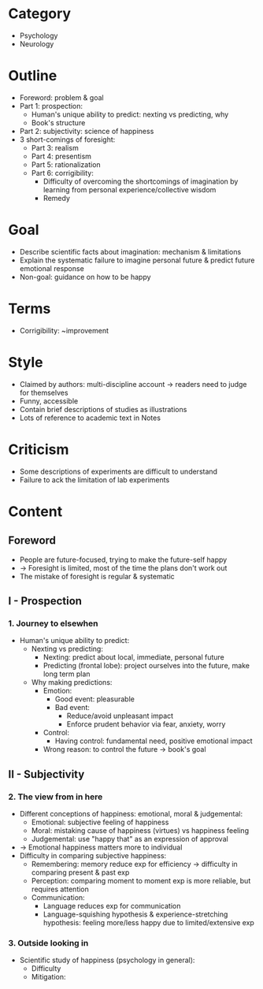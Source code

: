 # Category
- Psychology
- Neurology

# Outline
- Foreword: problem & goal
- Part 1: prospection:
  - Human's unique ability to predict: nexting vs predicting, why
  - Book's structure
- Part 2: subjectivity: science of happiness
- 3 short-comings of foresight:
  - Part 3: realism
  - Part 4: presentism
  - Part 5: rationalization
  - Part 6: corrigibility:
    - Difficulty of overcoming the shortcomings of imagination by learning from personal experience/collective wisdom
    - Remedy

# Goal
- Describe scientific facts about imagination: mechanism & limitations
- Explain the systematic failure to imagine personal future & predict future emotional response
- Non-goal: guidance on how to be happy

# Terms
- Corrigibility: ~improvement

# Style
- Claimed by authors: multi-discipline account -> readers need to judge for themselves
- Funny, accessible
- Contain brief descriptions of studies as illustrations
- Lots of reference to academic text in Notes

# Criticism
- Some descriptions of experiments are difficult to understand
- Failure to ack the limitation of lab experiments

# Content
## Foreword
- People are future-focused, trying to make the future-self happy
- -> Foresight is limited, most of the time the plans don't work out
- The mistake of foresight is regular & systematic
## I - Prospection
### 1. Journey to elsewhen
- Human's unique ability to predict:
  - Nexting vs predicting:
    - Nexting: predict about local, immediate, personal future
    - Predicting (frontal lobe): project ourselves into the future, make long term plan
  - Why making predictions:
    - Emotion:
      - Good event: pleasurable
      - Bad event:
        - Reduce/avoid unpleasant impact
        - Enforce prudent behavior via fear, anxiety, worry
    - Control:
      - Having control: fundamental need, positive emotional impact
    - Wrong reason: to control the future -> book's goal
## II - Subjectivity
### 2. The view from in here
- Different conceptions of happiness: emotional, moral & judgemental:
  - Emotional: subjective feeling of happiness
  - Moral: mistaking cause of happiness (virtues) vs happiness feeling
  - Judgemental: use "happy that" as an expression of approval
- -> Emotional happiness matters more to individual
- Difficulty in comparing subjective happiness:
  - Remembering: memory reduce exp for efficiency -> difficulty in comparing present & past exp
  - Perception: comparing moment to moment exp is more reliable, but requires attention
  - Communication:
    - Language reduces exp for communication
    - Language-squishing hypothesis & experience-stretching hypothesis:
    feeling more/less happy due to limited/extensive exp

### 3. Outside looking in
- Scientific study of happiness (psychology in general):
  - Difficulty
  - Mitigation:
